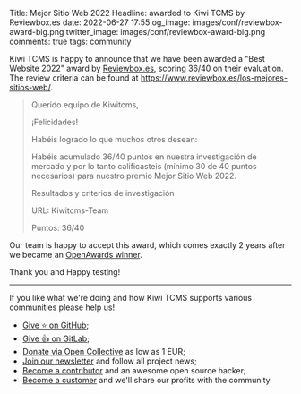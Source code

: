 Title: Mejor Sitio Web 2022
Headline: awarded to Kiwi TCMS by Reviewbox.es
date: 2022-06-27 17:55
og_image: images/conf/reviewbox-award-big.png
twitter_image: images/conf/reviewbox-award-big.png
comments: true
tags: community


Kiwi TCMS is happy to announce that we have been awarded a "Best Website 2022" award
by [Reviewbox.es](https://www.reviewbox.es), scoring 36/40 on their evaluation.
The review criteria can be found at <https://www.reviewbox.es/los-mejores-sitios-web/>.


> Querido equipo de Kiwitcms,
>
> ¡Felicidades!
>
> Habéis logrado lo que muchos otros desean:
>
> Habéis acumulado 36/40 puntos en nuestra investigación de
> mercado y por lo tanto calificasteis (mínimo 30 de 40 puntos necesarios)
> para nuestro premio Mejor Sitio Web 2022.
>
> Resultados y criterios de investigación
>
> URL: Kiwitcms-Team
>
> Puntos: 36/40


Our team is happy to accept this award, which comes exactly 2 years
after we became an [OpenAwards winner]({filename}2019-06-24-openawards-winner.markdown).

Thank you and Happy testing!

---

If you like what we're doing and how Kiwi TCMS supports various communities
please help us!

- [Give ⭐ on GitHub](https://github.com/kiwitcms/Kiwi/stargazers);
- [Give 👍 on GitLab](https://gitlab.com/gitlab-org/gitlab/-/issues/334558);
- [Donate via Open Collective](https://opencollective.com/kiwitcms/donate) as low as 1 EUR;
- [Join our newsletter](https://kiwitcms.us17.list-manage.com/subscribe/post?u=9b57a21155a3b7c655ae8f922&id=c970a37581)
  and follow all project news;
- [Become a contributor](https://kiwitcms.readthedocs.io/en/latest/contribution.html) and an awesome open source hacker;
- [Become a customer](/#subscriptions) and we'll share our profits with the community
